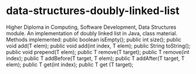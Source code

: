 # data-structures-doubly-linked-list
Higher Diploma in Computing, Software Development, Data Structures module. 
An implementation of doubly linked list in Java, class material.
Methods implemented: 
 public boolean isEmpty();
    public int size();
    public void add(T elem);
    public void add(int index, T elem);
    public String toString();
    public void prepend(T elem);
    public T remove(T target); 
    public T remove(int index); 
    public T addBefore(T target, T elem);
    public T addAfter(T target, T elem);
    public T get(int index);
    public T get (T target);


